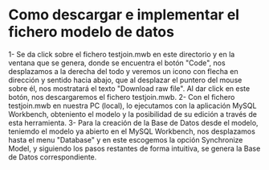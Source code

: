 # Como descargar e implementar el fichero modelo de datos

1- Se da click sobre el fichero testjoin.mwb en este directorio y en la ventana que se genera, donde se encuentra el botón "Code", nos desplazamos a la derecha del todo y veremos un icono con flecha en dirección y sentido hacia abajo, que al desplazar el puntero del mouse sobre él, nos mostratará el texto "Download raw file". Al dar click en este botón, nos descargaremos el fichero testjoin.mwb.
2- Con el fichero testjoin.mwb en nuestra PC (local), lo ejecutamos con la aplicación MySQL Workbench, obteniento el modelo y la posibilidad de su edición a través de esta herramienta.
3- Para la creación de la Base de Datos desde el modelo, teniemdo el modelo ya abierto en el MySQL Workbench, nos desplazamos hasta el menu "Database" y en este escogemos la opción Synchronize Model, y siguiendo los pasos restantes de forma intuitiva, se genera la Base de Datos correspondiente.     

